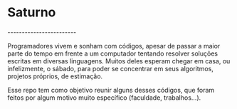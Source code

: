 <h1>Saturno</h1>
------------------------

Programadores vivem e sonham com códigos, apesar de passar a maior parte do tempo em frente a um computador
tentando resolver soluções escritas em diversas linguagens. Muitos deles esperam chegar em casa, ou infelizmente, o 
sábado, para poder se concentrar em seus algoritmos, projetos próprios, de estimação. 

Esse repo tem como objetivo reunir alguns desses códigos, que foram feitos por algum motivo muito específico (faculdade, trabalhos...).  
